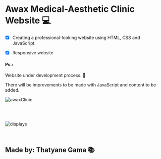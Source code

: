 <h1>Awax Medical-Aesthetic Clinic Website &#128187</h1>


- [x] Creating a professional-looking website using HTML, CSS and JavaScript.
  <br/>
- [x] Responsive website


<h4>Ps.:</h4> 
<p>Website under development process. &#x1F6A7</p>
<p>There will be improvements to be made with JavaScript and content to be added.</p>


![awaxClinic](https://user-images.githubusercontent.com/90471309/136721526-74e549b5-1f64-477c-aba6-abc41e8fc612.gif)

<br/>
<br/>

![displays](https://user-images.githubusercontent.com/90471309/136721287-2ed76967-5b4c-49c2-973d-e21046cd7fec.jpg)

<br/>
<h2>Made by: Thatyane Gama &#128218</h2>
